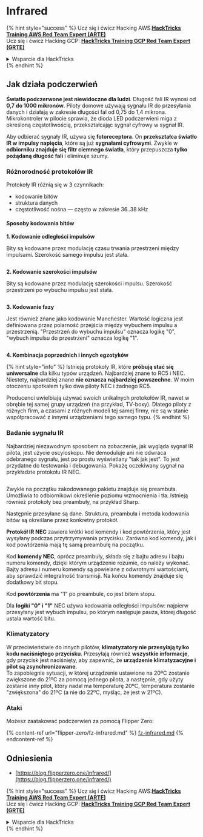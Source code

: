 # Infrared

{% hint style="success" %}
Ucz się i ćwicz Hacking AWS:<img src="/.gitbook/assets/arte.png" alt="" data-size="line">[**HackTricks Training AWS Red Team Expert (ARTE)**](https://training.hacktricks.xyz/courses/arte)<img src="/.gitbook/assets/arte.png" alt="" data-size="line">\
Ucz się i ćwicz Hacking GCP: <img src="/.gitbook/assets/grte.png" alt="" data-size="line">[**HackTricks Training GCP Red Team Expert (GRTE)**<img src="/.gitbook/assets/grte.png" alt="" data-size="line">](https://training.hacktricks.xyz/courses/grte)

<details>

<summary>Wsparcie dla HackTricks</summary>

* Sprawdź [**plany subskrypcyjne**](https://github.com/sponsors/carlospolop)!
* **Dołącz do** 💬 [**grupy Discord**](https://discord.gg/hRep4RUj7f) lub [**grupy telegram**](https://t.me/peass) lub **śledź** nas na **Twitterze** 🐦 [**@hacktricks\_live**](https://twitter.com/hacktricks\_live)**.**
* **Podziel się sztuczkami hackingowymi, przesyłając PR-y do** [**HackTricks**](https://github.com/carlospolop/hacktricks) i [**HackTricks Cloud**](https://github.com/carlospolop/hacktricks-cloud) repozytoriów github.

</details>
{% endhint %}

## Jak działa podczerwień <a href="#how-the-infrared-port-works" id="how-the-infrared-port-works"></a>

**Światło podczerwone jest niewidoczne dla ludzi**. Długość fali IR wynosi od **0,7 do 1000 mikronów**. Piloty domowe używają sygnału IR do przesyłania danych i działają w zakresie długości fal od 0,75 do 1,4 mikrona. Mikrokontroler w pilocie sprawia, że dioda LED podczerwieni miga z określoną częstotliwością, przekształcając sygnał cyfrowy w sygnał IR.

Aby odbierać sygnały IR, używa się **fotoreceptora**. On **przekształca światło IR w impulsy napięcia**, które są już **sygnałami cyfrowymi**. Zwykle w **odbiorniku znajduje się filtr ciemnego światła**, który przepuszcza **tylko pożądaną długość fali** i eliminuje szumy.

### Różnorodność protokołów IR <a href="#variety-of-ir-protocols" id="variety-of-ir-protocols"></a>

Protokoły IR różnią się w 3 czynnikach:

* kodowanie bitów
* struktura danych
* częstotliwość nośna — często w zakresie 36..38 kHz

#### Sposoby kodowania bitów <a href="#bit-encoding-ways" id="bit-encoding-ways"></a>

**1. Kodowanie odległości impulsów**

Bity są kodowane przez modulację czasu trwania przestrzeni między impulsami. Szerokość samego impulsu jest stała.

<figure><img src="../../.gitbook/assets/image (295).png" alt=""><figcaption></figcaption></figure>

**2. Kodowanie szerokości impulsów**

Bity są kodowane przez modulację szerokości impulsu. Szerokość przestrzeni po wybuchu impulsu jest stała.

<figure><img src="../../.gitbook/assets/image (282).png" alt=""><figcaption></figcaption></figure>

**3. Kodowanie fazy**

Jest również znane jako kodowanie Manchester. Wartość logiczna jest definiowana przez polarność przejścia między wybuchem impulsu a przestrzenią. "Przestrzeń do wybuchu impulsu" oznacza logikę "0", "wybuch impulsu do przestrzeni" oznacza logikę "1".

<figure><img src="../../.gitbook/assets/image (634).png" alt=""><figcaption></figcaption></figure>

**4. Kombinacja poprzednich i innych egzotyków**

{% hint style="info" %}
Istnieją protokoły IR, które **próbują stać się uniwersalne** dla kilku typów urządzeń. Najbardziej znane to RC5 i NEC. Niestety, najbardziej znane **nie oznacza najbardziej powszechne**. W moim otoczeniu spotkałem tylko dwa piloty NEC i żadnego RC5.

Producenci uwielbiają używać swoich unikalnych protokołów IR, nawet w obrębie tej samej grupy urządzeń (na przykład, TV-boxy). Dlatego piloty z różnych firm, a czasami z różnych modeli tej samej firmy, nie są w stanie współpracować z innymi urządzeniami tego samego typu.
{% endhint %}

### Badanie sygnału IR

Najbardziej niezawodnym sposobem na zobaczenie, jak wygląda sygnał IR pilota, jest użycie oscyloskopu. Nie demoduluje ani nie odwraca odebranego sygnału, jest po prostu wyświetlany "tak jak jest". To jest przydatne do testowania i debugowania. Pokażę oczekiwany sygnał na przykładzie protokołu IR NEC.

<figure><img src="../../.gitbook/assets/image (235).png" alt=""><figcaption></figcaption></figure>

Zwykle na początku zakodowanego pakietu znajduje się preambuła. Umożliwia to odbiornikowi określenie poziomu wzmocnienia i tła. Istnieją również protokoły bez preambuły, na przykład Sharp.

Następnie przesyłane są dane. Struktura, preambuła i metoda kodowania bitów są określane przez konkretny protokół.

**Protokół IR NEC** zawiera krótki kod komendy i kod powtórzenia, który jest wysyłany podczas przytrzymywania przycisku. Zarówno kod komendy, jak i kod powtórzenia mają tę samą preambułę na początku.

Kod **komendy NEC**, oprócz preambuły, składa się z bajtu adresu i bajtu numeru komendy, dzięki którym urządzenie rozumie, co należy wykonać. Bajty adresu i numeru komendy są powielane z odwrotnymi wartościami, aby sprawdzić integralność transmisji. Na końcu komendy znajduje się dodatkowy bit stopu.

Kod **powtórzenia** ma "1" po preambule, co jest bitem stopu.

Dla **logiki "0" i "1"** NEC używa kodowania odległości impulsów: najpierw przesyłany jest wybuch impulsu, po którym następuje pauza, której długość ustala wartość bitu.

### Klimatyzatory

W przeciwieństwie do innych pilotów, **klimatyzatory nie przesyłają tylko kodu naciśniętego przycisku**. Przesyłają również **wszystkie informacje**, gdy przycisk jest naciśnięty, aby zapewnić, że **urządzenie klimatyzacyjne i pilot są zsynchronizowane**.\
To zapobiegnie sytuacji, w której urządzenie ustawione na 20ºC zostanie zwiększone do 21ºC za pomocą jednego pilota, a następnie, gdy użyty zostanie inny pilot, który nadal ma temperaturę 20ºC, temperatura zostanie "zwiększona" do 21ºC (a nie do 22ºC, myśląc, że jest w 21ºC).

### Ataki

Możesz zaatakować podczerwień za pomocą Flipper Zero:

{% content-ref url="flipper-zero/fz-infrared.md" %}
[fz-infrared.md](flipper-zero/fz-infrared.md)
{% endcontent-ref %}

## Odniesienia

* [https://blog.flipperzero.one/infrared/](https://blog.flipperzero.one/infrared/)

{% hint style="success" %}
Ucz się i ćwicz Hacking AWS:<img src="/.gitbook/assets/arte.png" alt="" data-size="line">[**HackTricks Training AWS Red Team Expert (ARTE)**](https://training.hacktricks.xyz/courses/arte)<img src="/.gitbook/assets/arte.png" alt="" data-size="line">\
Ucz się i ćwicz Hacking GCP: <img src="/.gitbook/assets/grte.png" alt="" data-size="line">[**HackTricks Training GCP Red Team Expert (GRTE)**<img src="/.gitbook/assets/grte.png" alt="" data-size="line">](https://training.hacktricks.xyz/courses/grte)

<details>

<summary>Wsparcie dla HackTricks</summary>

* Sprawdź [**plany subskrypcyjne**](https://github.com/sponsors/carlospolop)!
* **Dołącz do** 💬 [**grupy Discord**](https://discord.gg/hRep4RUj7f) lub [**grupy telegram**](https://t.me/peass) lub **śledź** nas na **Twitterze** 🐦 [**@hacktricks\_live**](https://twitter.com/hacktricks\_live)**.**
* **Podziel się sztuczkami hackingowymi, przesyłając PR-y do** [**HackTricks**](https://github.com/carlospolop/hacktricks) i [**HackTricks Cloud**](https://github.com/carlospolop/hacktricks-cloud) repozytoriów github.

</details>
{% endhint %}
